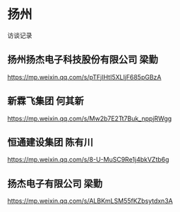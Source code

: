 # 扬州

访谈记录

## 扬州扬杰电子科技股份有限公司	梁勤
https://mp.weixin.qq.com/s/pTFjIHtI5XLljF685pGBzA

## 新霖飞集团	何其新
https://mp.weixin.qq.com/s/Mw2b7E2Tt7Buk_nppjRWgg

## 恒通建设集团	陈有川
https://mp.weixin.qq.com/s/8-U-MuSC9Re1j4bkVZtb6g

## 扬杰电子有限公司	梁勤
https://mp.weixin.qq.com/s/ALBKmLSM55fKZbsytdxn3A

